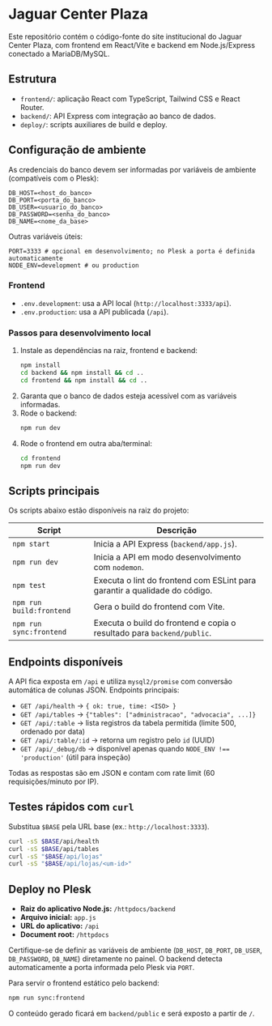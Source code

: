 # Jaguar Center Plaza

Este repositório contém o código-fonte do site institucional do Jaguar Center Plaza, com frontend em React/Vite e backend em Node.js/Express conectado a MariaDB/MySQL.

## Estrutura

- `frontend/`: aplicação React com TypeScript, Tailwind CSS e React Router.
- `backend/`: API Express com integração ao banco de dados.
- `deploy/`: scripts auxiliares de build e deploy.

## Configuração de ambiente

As credenciais do banco devem ser informadas por variáveis de ambiente (compatíveis com o Plesk):

```
DB_HOST=<host_do_banco>
DB_PORT=<porta_do_banco>
DB_USER=<usuario_do_banco>
DB_PASSWORD=<senha_do_banco>
DB_NAME=<nome_da_base>
```

Outras variáveis úteis:

```
PORT=3333 # opcional em desenvolvimento; no Plesk a porta é definida automaticamente
NODE_ENV=development # ou production
```

### Frontend

- `.env.development`: usa a API local (`http://localhost:3333/api`).
- `.env.production`: usa a API publicada (`/api`).

### Passos para desenvolvimento local

1. Instale as dependências na raiz, frontend e backend:
   ```bash
   npm install
   cd backend && npm install && cd ..
   cd frontend && npm install && cd ..
   ```
2. Garanta que o banco de dados esteja acessível com as variáveis informadas.
3. Rode o backend:
   ```bash
   npm run dev
   ```
4. Rode o frontend em outra aba/terminal:
   ```bash
   cd frontend
   npm run dev
   ```

## Scripts principais

Os scripts abaixo estão disponíveis na raiz do projeto:

| Script              | Descrição                                                                 |
| ------------------- | ------------------------------------------------------------------------- |
| `npm start`         | Inicia a API Express (`backend/app.js`).                                   |
| `npm run dev`       | Inicia a API em modo desenvolvimento com `nodemon`.                       |
| `npm test`          | Executa o lint do frontend com ESLint para garantir a qualidade do código. |
| `npm run build:frontend` | Gera o build do frontend com Vite.                                   |
| `npm run sync:frontend`  | Executa o build do frontend e copia o resultado para `backend/public`. |

## Endpoints disponíveis

A API fica exposta em `/api` e utiliza `mysql2/promise` com conversão automática de colunas JSON. Endpoints principais:

- `GET /api/health` → `{ ok: true, time: <ISO> }`
- `GET /api/tables` → `{"tables": ["administracao", "advocacia", ...]}`
- `GET /api/:table` → lista registros da tabela permitida (limite 500, ordenado por data)
- `GET /api/:table/:id` → retorna um registro pelo `id` (UUID)
- `GET /api/_debug/db` → disponível apenas quando `NODE_ENV !== 'production'` (útil para inspeção)

Todas as respostas são em JSON e contam com rate limit (60 requisições/minuto por IP).

## Testes rápidos com `curl`

Substitua `$BASE` pela URL base (ex.: `http://localhost:3333`).

```bash
curl -sS $BASE/api/health
curl -sS $BASE/api/tables
curl -sS "$BASE/api/lojas"
curl -sS "$BASE/api/lojas/<um-id>"
```

## Deploy no Plesk

- **Raiz do aplicativo Node.js:** `/httpdocs/backend`
- **Arquivo inicial:** `app.js`
- **URL do aplicativo:** `/api`
- **Document root:** `/httpdocs`

Certifique-se de definir as variáveis de ambiente (`DB_HOST`, `DB_PORT`, `DB_USER`, `DB_PASSWORD`, `DB_NAME`) diretamente no painel. O backend detecta automaticamente a porta informada pelo Plesk via `PORT`.

Para servir o frontend estático pelo backend:

```bash
npm run sync:frontend
```

O conteúdo gerado ficará em `backend/public` e será exposto a partir de `/`.
